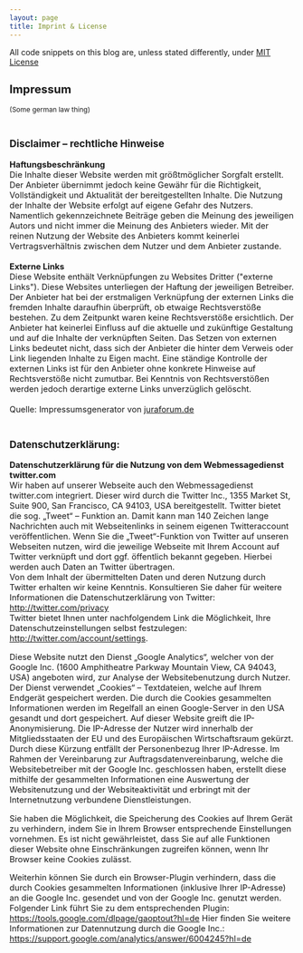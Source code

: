 ```yaml
---
layout: page
title: Imprint & License
---
```


All code snippets on this blog are, unless stated differently, under [MIT License](https://opensource.org/licenses/MIT)
<h2 style="padding: 0px; font-size:15pt">Impressum</h2>
<span style="font-size: 9pt">(Some german law thing)</span>
<div style="font-size: 11pt">
<br /><h3 style="font-size:13pt">Disclaimer – rechtliche Hinweise</h3>
<strong>Haftungsbeschränkung</strong><br />
Die Inhalte dieser Website werden mit größtmöglicher Sorgfalt erstellt. Der
Anbieter übernimmt jedoch keine Gewähr für die Richtigkeit, Vollständigkeit
und Aktualität der bereitgestellten Inhalte. Die Nutzung der Inhalte der
Website erfolgt auf eigene Gefahr des Nutzers. Namentlich gekennzeichnete
Beiträge geben die Meinung des jeweiligen Autors und nicht immer die Meinung
des Anbieters wieder. Mit der reinen Nutzung der Website des Anbieters kommt
keinerlei Vertragsverhältnis zwischen dem Nutzer und dem Anbieter zustande.
<br /><br />
<strong>Externe Links</strong><br />
Diese Website enthält Verknüpfungen zu Websites Dritter ("externe Links").
Diese Websites unterliegen der Haftung der jeweiligen Betreiber. Der
Anbieter hat bei der erstmaligen Verknüpfung der externen Links die fremden
Inhalte daraufhin überprüft, ob etwaige Rechtsverstöße bestehen. Zu dem
Zeitpunkt waren keine Rechtsverstöße ersichtlich. Der Anbieter hat keinerlei
Einfluss auf die aktuelle und zukünftige Gestaltung und auf die Inhalte der
verknüpften Seiten. Das Setzen von externen Links bedeutet nicht, dass sich
der Anbieter die hinter dem Verweis oder Link liegenden Inhalte zu Eigen
macht. Eine ständige Kontrolle der externen Links ist für den Anbieter ohne
konkrete Hinweise auf Rechtsverstöße nicht zumutbar. Bei Kenntnis von
Rechtsverstößen werden jedoch derartige externe Links unverzüglich gelöscht.
<br /><br/>
Quelle: Impressumsgenerator von <a href="http://www.juraforum.de/">juraforum.de</a><br /><br /><h3 style="font-size:13pt">Datenschutzerklärung:</h3><strong>Datenschutzerklärung für die Nutzung von dem Webmessagedienst twitter.com</strong><br />
Wir haben auf unserer Webseite auch den Webmessagedienst twitter.com integriert. Dieser wird durch die Twitter Inc., 1355 Market St, Suite 900, San Francisco, CA 94103, USA bereitgestellt. Twitter bietet die sog. „Tweet“ – Funktion an. Damit kann man 140 Zeichen lange Nachrichten auch mit Webseitenlinks in seinem eigenen Twitteraccount veröffentlichen. Wenn Sie die „Tweet“-Funktion von Twitter auf unseren Webseiten nutzen, wird die jeweilige Webseite mit Ihrem Account auf Twitter verknüpft und dort ggf. öffentlich bekannt gegeben. Hierbei werden auch Daten an Twitter übertragen.<br />
Von dem Inhalt der übermittelten Daten und deren Nutzung durch Twitter erhalten wir keine Kenntnis. Konsultieren Sie daher für weitere Informationen die Datenschutzerklärung von Twitter: <a href="http://twitter.com/privacy" rel="nofollow">http://twitter.com/privacy</a><br />
Twitter bietet Ihnen unter nachfolgendem Link die Möglichkeit, Ihre Datenschutzeinstellungen selbst festzulegen: <a href="http://twitter.com/account/settings" rel="nofollow">http://twitter.com/account/settings</a>.

Diese Website nutzt den Dienst „Google Analytics“, welcher von der Google Inc. (1600 Amphitheatre Parkway Mountain View, CA 94043, USA) angeboten wird, zur Analyse der Websitebenutzung durch Nutzer. Der Dienst verwendet „Cookies“ – Textdateien, welche auf Ihrem Endgerät gespeichert werden. Die durch die Cookies gesammelten Informationen werden im Regelfall an einen Google-Server in den USA gesandt und dort gespeichert.
Auf dieser Website greift die IP-Anonymisierung. Die IP-Adresse der Nutzer wird innerhalb der Mitgliedsstaaten der EU und des Europäischen Wirtschaftsraum gekürzt. Durch diese Kürzung entfällt der Personenbezug Ihrer IP-Adresse. Im Rahmen der Vereinbarung zur Auftragsdatenvereinbarung, welche die Websitebetreiber mit der Google Inc. geschlossen haben, erstellt diese mithilfe der gesammelten Informationen eine Auswertung der Websitenutzung und der Websiteaktivität und erbringt mit der Internetnutzung verbundene Dienstleistungen.

Sie haben die Möglichkeit, die Speicherung des Cookies auf Ihrem Gerät zu verhindern, indem Sie in Ihrem Browser entsprechende Einstellungen vornehmen. Es ist nicht gewährleistet, dass Sie auf alle Funktionen dieser Website ohne Einschränkungen zugreifen können, wenn Ihr Browser keine Cookies zulässt.

Weiterhin können Sie durch ein Browser-Plugin verhindern, dass die durch Cookies gesammelten Informationen (inklusive Ihrer IP-Adresse) an die Google Inc. gesendet und von der Google Inc. genutzt werden. Folgender Link führt Sie zu dem entsprechenden Plugin: https://tools.google.com/dlpage/gaoptout?hl=de
Hier finden Sie weitere Informationen zur Datennutzung durch die Google Inc.: https://support.google.com/analytics/answer/6004245?hl=de
</div>
